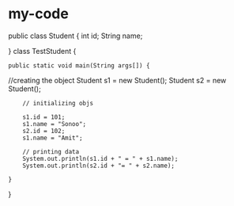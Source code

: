 # my-code
public class Student {
	int id;
	String name;

}
class TestStudent {

	public static void main(String args[]) {
//creating the object
		Student s1 = new Student();
		Student s2 = new Student();

		// initializing objs

		s1.id = 101;
		s1.name = "Sonoo";
		s2.id = 102;
		s1.name = "Amit";

		// printing data
		System.out.println(s1.id + " = " + s1.name);
		System.out.println(s2.id + "= " + s2.name);

	}
}
